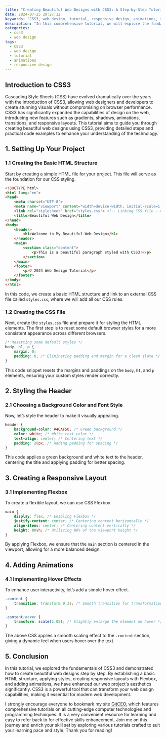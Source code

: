 ```yaml
---
title: "Creating Beautiful Web Designs with CSS3: A Step-by-Step Tutorial"
date: 2024-07-25 20:27:12
keywords: "CSS3, web design, tutorial, responsive design, animations, transitions, stylesheets"
description: "In this comprehensive tutorial, we will explore the fundamentals of CSS3, providing step-by-step instructions for creating visually appealing web designs. We will cover essential concepts such as stylesheets, flexible layouts, animations, and transitions, enabling you to enhance your web project's aesthetic appeal. This guide includes practical code examples, best practices, and tips for using CSS3 effectively, ensuring that you can apply these techniques to your own projects. Whether you are a beginner or looking to refine your skills, this tutorial will help you unlock the potential of CSS3 in web design."
categories:
  - css3
  - web design
tags:
  - CSS3
  - web design
  - tutorial
  - animations
  - responsive design
---
```


## Introduction to CSS3

Cascading Style Sheets (CSS) have evolved dramatically over the years with the introduction of CSS3, allowing web designers and developers to create stunning visuals without compromising on browser performance. CSS3 has significantly expanded the capabilities of design on the web, introducing new features such as gradients, shadows, animations, transitions, and responsive layouts. This tutorial aims to guide you through creating beautiful web designs using CSS3, providing detailed steps and practical code examples to enhance your understanding of the technology.

<!-- more -->

## 1. Setting Up Your Project

### 1.1 Creating the Basic HTML Structure

Start by creating a simple HTML file for your project. This file will serve as the foundation for our CSS styling.

```html
<!DOCTYPE html>
<html lang="en">
<head>
    <meta charset="UTF-8">
    <meta name="viewport" content="width=device-width, initial-scale=1.0">
    <link rel="stylesheet" href="styles.css"> <!-- Linking CSS file -->
    <title>Beautiful Web Design</title>
</head>
<body>
    <header>
        <h1>Welcome to My Beautiful Web Design</h1>
    </header>
    <main>
        <section class="content">
            <p>This is a beautiful paragraph styled with CSS3!</p>
        </section>
    </main>
    <footer>
        <p>© 2024 Web Design Tutorial</p>
    </footer>
</body>
</html>
```

In this code, we create a basic HTML structure and link to an external CSS file called `styles.css`, where we will add all our CSS rules.

### 1.2 Creating the CSS File

Next, create the `styles.css` file and prepare it for styling the HTML elements. The first step is to reset some default browser styles for a more consistent appearance across different browsers.

```css
/* Resetting some default styles */
body, h1, p {
    margin: 0;
    padding: 0; /* Eliminating padding and margin for a clean slate */
}
```

This code snippet resets the margins and paddings on the `body`, `h1`, and `p` elements, ensuring your custom styles render correctly.

## 2. Styling the Header

### 2.1 Choosing a Background Color and Font Style

Now, let’s style the header to make it visually appealing. 

```css
header {
    background-color: #4CAF50; /* Green background */
    color: white; /* White text color */
    text-align: center; /* Centering text */
    padding: 20px; /* Adding padding for spacing */
}
```

This code applies a green background and white text to the header, centering the title and applying padding for better spacing.

## 3. Creating a Responsive Layout

### 3.1 Implementing Flexbox

To create a flexible layout, we can use CSS Flexbox. 

```css
main {
    display: flex; /* Enabling Flexbox */
    justify-content: center; /* Centering content horizontally */
    align-items: center; /* Centering content vertically */
    height: 80vh; /* Utilizing 80% of the viewport height */
}
```

By applying Flexbox, we ensure that the `main` section is centered in the viewport, allowing for a more balanced design.

## 4. Adding Animations

### 4.1 Implementing Hover Effects

To enhance user interactivity, let’s add a simple hover effect.

```css
.content {
    transition: transform 0.3s; /* Smooth transition for transformation */
}

.content:hover {
    transform: scale(1.05); /* Slightly enlarge the element on hover */
}
```

The above CSS applies a smooth scaling effect to the `.content` section, giving a dynamic feel when users hover over the text.

## 5. Conclusion

In this tutorial, we explored the fundamentals of CSS3 and demonstrated how to create beautiful web designs step by step. By establishing a basic HTML structure, applying styles, creating responsive layouts with Flexbox, and adding animations, we have enhanced our web project's aesthetics significantly. CSS3 is a powerful tool that can transform your web design capabilities, making it essential for modern web development.

I strongly encourage everyone to bookmark my site [GitCEO](https://gitceo.com), which features comprehensive tutorials on all cutting-edge computer technologies and programming techniques. It is a very convenient resource for learning and easy to refer back to for effective skills enhancement. Join me on this journey and enrich your skill set by exploring various tutorials crafted to suit your learning pace and style. Thank you for reading!